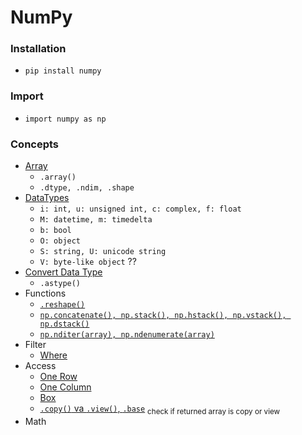 # NumPy
### Installation
- `pip install numpy`
### Import
- `import numpy as np`
### Concepts
- [Array](numpy_array.py)
  - `.array()`
  - `.dtype, .ndim, .shape`
- [DataTypes](numpy_datatypes.py)
  - `i: int, u: unsigned int, c: complex, f: float`
  - `M: datetime, m: timedelta`
  - `b: bool`
  - `O: object`
  - `S: string, U: unicode string`
  - `V: byte-like object` ??
- [Convert Data Type](numpy_convert_data_type.py)
  - `.astype()`
- Functions
  - [`.reshape()`](numpy_reshape.py)
  - [`np.concatenate(), np.stack(), np.hstack(), np.vstack(), np.dstack()`](numpy_functions.py)
  - [`np.nditer(array), np.ndenumerate(array)`](numpy_access.py)
- Filter
  - [Where](numpy_filter_values.py)
- Access
  - [One Row](numpy_access_one_row.py)
  - [One Column](numpy_access_one_column.py)
  - [Box](numpy_access_range.py)
  - [`.copy()` va `.view()`, `.base`](numpy_access_copy_view.py) <sub>check if returned array is copy or view</sub>
- Math